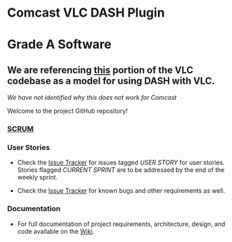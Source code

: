 Comcast VLC DASH Plugin
===============
Grade A Software
================

## We are referencing [this](https://github.com/Grade-A-Software/vlc/tree/master/modules/stream_filter/dash) portion of the VLC codebase as a model for using DASH with VLC.

_We have not identified why this does not work for Comcast_

Welcome to the project GitHub repository!

### [SCRUM](https://github.com/Grade-A-Software/Comcast-DASH-VLC/wiki/Scrum-Process)


### User Stories

* Check the [Issue Tracker](https://github.com/Grade-A-Software/Comcast-DASH-VLC/issues) for issues tagged _USER STORY_ for user stories. Stories flagged _CURRENT SPRINT_ are to be addressed by the end of the weekly sprint.

* Check the [Issue Tracker](https://github.com/Grade-A-Software/Comcast-DASH-VLC/issues) for known bugs and other requirements as well.

### Documentation

* For full documentation of project requirements, architecture, design, and code available on the [Wiki](https://github.com/Grade-A-Software/Comcast-DASH-VLC/wiki).

